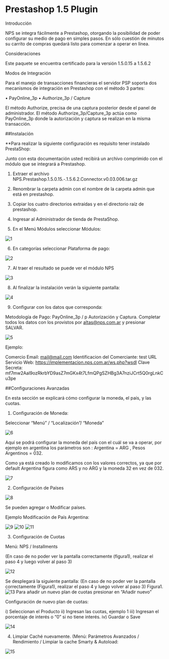# Prestashop 1.5 Plugin

Introducción

NPS se integra fácilmente a Prestashop, otorgando la posibilidad de poder configurar su medio de pago en simples pasos. En sólo cuestión de minutos su carrito de compras quedará listo para comenzar a operar en línea.

Consideraciones

Este paquete se encuentra certificado para la versión 1.5.0.15 a 1.5.6.2

Modos de Integración

Para el manejo de transacciones financieras el servidor PSP soporta dos mecanismos de integración en Prestashop con el método 3 partes:

•	PayOnline_3p
•	Authorize_3p / Capture 

El método Authorize, precisa de una captura posterior desde el panel de administrador.
El método Authorize_3p/Capture_3p actúa como PayOnline_3p donde la autorización y captura se realizan en la misma transacción.


##Instalación

**Para realizar la siguiente configuración es requisito tener instalado PrestaShop: 

Junto con esta documentación usted recibirá un archivo comprimido con el módulo que se integrará a Prestashop.

1.	Extraer el archivo NPS.Prestashop.1.5.0.15.-.1.5.6.2.Connector.v0.03.006.tar.gz

2.	Renombrar la carpeta admin con el nombre de la carpeta admin que está en prestashop.

3.	Copiar los cuatro directorios extraídas y en el directorio raíz de prestashop. 

4.	Ingresar al Administrador de tienda de PrestaShop.

5.	En el Menú Módulos seleccionar Módulos:

![1](https://cloud.githubusercontent.com/assets/24914148/25497145/fb4e84b4-2b59-11e7-855f-aa7f03ac9818.png)

6.	En categorías seleccionar Plataforma de pago:

![2](https://cloud.githubusercontent.com/assets/24914148/25497146/fb5a29cc-2b59-11e7-8293-a3e4babac965.png)

7.	Al traer el resultado se puede ver el módulo NPS

![3](https://cloud.githubusercontent.com/assets/24914148/25497147/fb7b3964-2b59-11e7-8f65-052c30cca726.png)

8.	Al finalizar la instalación verán la siguiente pantalla:

![4](https://cloud.githubusercontent.com/assets/24914148/25497148/fb80d98c-2b59-11e7-89aa-fea05c2df69c.png)

9.	Configurar con los datos que corresponda:

Metodología de Pago: PayOnline_3p / p Autorización y Captura.
Completar todos los datos con los provistos por altas@nps.com.ar y presionar SALVAR.

![5](https://cloud.githubusercontent.com/assets/24914148/25497149/fb8f0f5c-2b59-11e7-8358-ad93fdbe80d7.png)

Ejemplo:

Comercio Email: mail@mail.com
Identificacion del Comerciante: test
URL Servicio Web: https://implementacion.nps.com.ar/ws.php?wsdl
Clave Secreta: mf7mw2Aal9ozRkrbYD9asZ7mGKx4t7LfmQPgSZHBg3A7nziJCrt5Q0rgLnkCu3pe


##Configuraciones Avanzadas

En esta sección se explicará cómo configurar la moneda, el país, y las cuotas.

1.	Configuración de Moneda:

Seleccionar “Menú” / “Localización”/ “Moneda”

![6](https://cloud.githubusercontent.com/assets/24914148/25497136/fb0eb6ae-2b59-11e7-87ce-b946f0fe7279.png)

Aquí se podrá configurar la moneda del país con el cuál se va a operar, por ejemplo en argentina los parámetros son :
Argentina = ARG   ,  Pesos Argentinos = 032.

Como ya está creado lo modificamos con los valores correctos, ya que por default Argentina figura como ARS y no ARG y la moneda 32 en vez de 032.

![7](https://cloud.githubusercontent.com/assets/24914148/25497135/fb0eb780-2b59-11e7-9b25-7901d5f31dec.png)

2.	Configuración de Países

![8](https://cloud.githubusercontent.com/assets/24914148/25497137/fb102322-2b59-11e7-98c6-e127ac203503.png)

Se pueden agregar o Modificar países.

Ejemplo Modificación de País Argentina:

![9](https://cloud.githubusercontent.com/assets/24914148/25497138/fb12bfec-2b59-11e7-871e-bc76425b81d4.png)
![10](https://cloud.githubusercontent.com/assets/24914148/25497139/fb16eeb4-2b59-11e7-98ef-f1ee0fcbeeab.png)
![11](https://cloud.githubusercontent.com/assets/24914148/25497140/fb1ec968-2b59-11e7-964c-d21fbfd647b4.png)

3.	Configuración de Cuotas

Menú: NPS / Installments

(En caso de no poder ver la pantalla correctamente (figura1), realizar el paso 4 y luego volver al paso 3)

![12](https://cloud.githubusercontent.com/assets/24914148/25497142/fb45bb4a-2b59-11e7-9b7f-304d30e87513.png)

Se desplegará la siguiente pantalla:
(En caso de no poder ver la pantalla correctamente (Figura1), realizar el paso 4 y luego volver al paso 3)
Figura1.
![13](https://cloud.githubusercontent.com/assets/24914148/25497141/fb455b28-2b59-11e7-9dba-199dc92c1b69.png)
Para añadir un nuevo plan de cuotas presionar en “Añadir nuevo”

Configuración de nuevo plan de cuotas:

i)	Seleccionan el Producto
ii)	Ingresan las cuotas, ejemplo 1
iii)	Ingresan el porcentaje de interés o “0” si no tiene interés.
iv)	Guardar o Save

![14](https://cloud.githubusercontent.com/assets/24914148/25497143/fb484e32-2b59-11e7-9bf2-8b6b0ec3a14e.png)

4.	Limpiar Caché nuevamente. (Menú: Parámetros Avanzados / Rendimiento / Limpiar la cache Smarty & Autoload:

![15](https://cloud.githubusercontent.com/assets/24914148/25497144/fb4aa83a-2b59-11e7-9e76-ad61298853c9.png)

